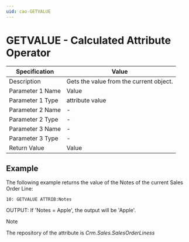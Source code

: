 ```yaml
---
uid: cao-GETVALUE
---
```


# GETVALUE - Calculated Attribute Operator

| Specification         | Value                                                        |
| --------------------- | ------------------------------------------------------------ |
| Description           | Gets the value from the current object.          |
| Parameter 1 Name      | Value                                                        |
| Parameter 1 Type      | attribute value                                   |
| Parameter 2 Name      | -                                                            |
| Parameter 2 Type      | -                                                            |
| Parameter 3 Name      | -                                                            |
| Parameter 3 Type      | -                                                            |
| Return Value          | Value                                                         |

## Example

The following example returns the value of the Notes of the current Sales Order Line:
```
10: GETVALUE ATTRIB:Notes             
```
OUTPUT: If 'Notes = Apple', the output will be 'Apple'.

> [!NOTE]
> The repository of the attribute is *Crm.Sales.SalesOrderLiness*

